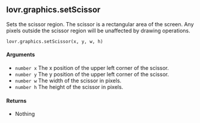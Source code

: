 lovr.graphics.setScissor
---

Sets the scissor region.  The scissor is a rectangular area of the screen.  Any pixels outside
the scissor region will be unaffected by drawing operations.

    lovr.graphics.setScissor(x, y, w, h)

#### Arguments

- `number x` The x position of the upper left corner of the scissor.
- `number y` The y position of the upper left corner of the scissor.
- `number w` The width of the scissor in pixels.
- `number h` The height of the scissor in pixels.

#### Returns

- Nothing
